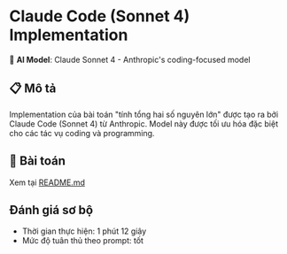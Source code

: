 # Claude Code (Sonnet 4) Implementation

🤖 **AI Model**: Claude Sonnet 4 - Anthropic's coding-focused model

## 📋 Mô tả

Implementation của bài toán "tính tổng hai số nguyên lớn" được tạo ra bởi Claude Code (Sonnet 4) từ Anthropic. Model này được tối ưu hóa đặc biệt cho các tác vụ coding và programming.

## 🎯 Bài toán

Xem tại [README.md](../../README.md)

## Đánh giá sơ bộ

- Thời gian thực hiện: 1 phút 12 giây
- Mức độ tuân thủ theo prompt: tốt
